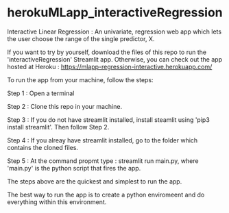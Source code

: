 # herokuMLapp_interactiveRegression
Interactive Linear Regression : An univariate, regression web app which lets the user choose the range of the single predictor, X.

If you want to try by yourself, download the files of this repo to run the 'interactiveRegression' Streamlit app.
Otherwise, you can check out the app hosted at Heroku :  https://mlapp-regression-interactive.herokuapp.com/


To run the app from your machine, follow the steps:

Step 1 : Open  a terminal

Step 2 : Clone this repo in your  machine.

Step 3 : If you do not have streamlit installed, install steamlit using 'pip3  install streamlit'.  Then follow Step 2.

Step 4 : If you alreay have streamlit installed, go to the folder which contains the cloned files.

Step 5 : At the command propmt type : streamlit run main.py, where 'main.py' is the python script that fires the app. 


The steps above are the quickest and simplest to run the app. 

The best way to run the app is to create a python enviromeent and do everything within this environment.       
